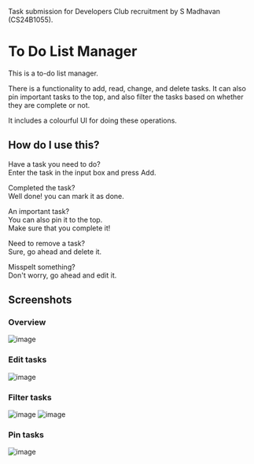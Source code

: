Task submission for Developers Club recruitment by S Madhavan (CS24B1055).

# To Do List Manager

This is a to-do list manager.

There is a functionality to add, read, change, and delete tasks.
It can also pin important tasks to the top, and also filter the tasks based on whether they are complete or not.

It includes a colourful UI for doing these operations.

## How do I use this?

Have a task you need to do?  
Enter the task in the input box and press Add.

Completed the task?  
Well done! you can mark it as done.

An important task?  
You can also pin it to the top.  
Make sure that you complete it!

Need to remove a task?  
Sure, go ahead and delete it.

Misspelt something?  
Don't worry, go ahead and edit it.

## Screenshots
### Overview
![image](https://github.com/user-attachments/assets/40a1906f-aefe-4904-9aea-c6266ea35961)

### Edit tasks
![image](https://github.com/user-attachments/assets/a7b0e204-265b-4157-91dd-e5cfa5f7cf82)

### Filter tasks
![image](https://github.com/user-attachments/assets/4d356170-203e-4d0d-b41a-ff3144c0870f)
![image](https://github.com/user-attachments/assets/9d3325ef-d787-46cf-8690-c412c9f2b0b4)

### Pin tasks
![image](https://github.com/user-attachments/assets/0e6cc921-2999-4d58-b9f4-34f21133c7b2)

